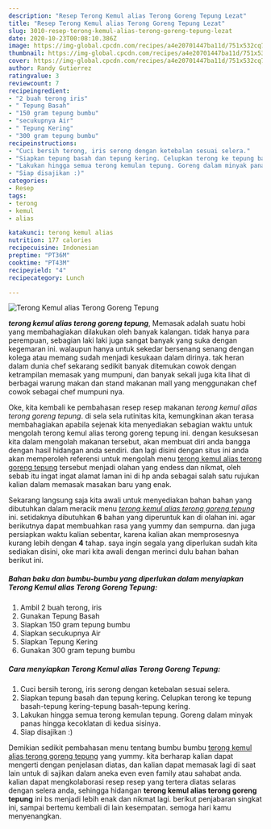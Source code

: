 ```yaml
---
description: "Resep Terong Kemul alias Terong Goreng Tepung Lezat"
title: "Resep Terong Kemul alias Terong Goreng Tepung Lezat"
slug: 3010-resep-terong-kemul-alias-terong-goreng-tepung-lezat
date: 2020-10-23T00:08:10.386Z
image: https://img-global.cpcdn.com/recipes/a4e20701447ba11d/751x532cq70/terong-kemul-alias-terong-goreng-tepung-foto-resep-utama.jpg
thumbnail: https://img-global.cpcdn.com/recipes/a4e20701447ba11d/751x532cq70/terong-kemul-alias-terong-goreng-tepung-foto-resep-utama.jpg
cover: https://img-global.cpcdn.com/recipes/a4e20701447ba11d/751x532cq70/terong-kemul-alias-terong-goreng-tepung-foto-resep-utama.jpg
author: Randy Gutierrez
ratingvalue: 3
reviewcount: 7
recipeingredient:
- "2 buah terong iris"
- " Tepung Basah"
- "150 gram tepung bumbu"
- "secukupnya Air"
- " Tepung Kering"
- "300 gram tepung bumbu"
recipeinstructions:
- "Cuci bersih terong, iris serong dengan ketebalan sesuai selera."
- "Siapkan tepung basah dan tepung kering. Celupkan terong ke tepung basah-tepung kering-tepung basah-tepung kering."
- "Lakukan hingga semua terong kemulan tepung. Goreng dalam minyak panas hingga kecoklatan di kedua sisinya."
- "Siap disajikan :)"
categories:
- Resep
tags:
- terong
- kemul
- alias

katakunci: terong kemul alias 
nutrition: 177 calories
recipecuisine: Indonesian
preptime: "PT36M"
cooktime: "PT43M"
recipeyield: "4"
recipecategory: Lunch

---
```



![Terong Kemul alias Terong Goreng Tepung](https://img-global.cpcdn.com/recipes/a4e20701447ba11d/751x532cq70/terong-kemul-alias-terong-goreng-tepung-foto-resep-utama.jpg)

<b><i>terong kemul alias terong goreng tepung</i></b>, Memasak adalah suatu hobi yang membahagiakan dilakukan oleh banyak kalangan. tidak hanya para perempuan, sebagian laki laki juga sangat banyak yang suka dengan kegemaran ini. walaupun hanya untuk sekedar bersenang senang dengan kolega atau memang sudah menjadi kesukaan dalam dirinya. tak heran dalam dunia chef sekarang sedikit banyak ditemukan cowok dengan ketrampilan memasak yang mumpuni, dan banyak sekali juga kita lihat di berbagai warung makan dan stand makanan mall yang menggunakan chef cowok sebagai chef mumpuni nya.



Oke, kita kembali ke pembahasan resep resep makanan <i>terong kemul alias terong goreng tepung</i>. di sela sela rutinitas kita, kemungkinan akan terasa membahagiakan apabila sejenak kita menyediakan sebagian waktu untuk mengolah terong kemul alias terong goreng tepung ini. dengan kesuksesan kita dalam mengolah makanan tersebut, akan membuat diri anda bangga dengan hasil hidangan anda sendiri. dan lagi disini dengan situs ini anda akan memperoleh referensi untuk mengolah menu <u>terong kemul alias terong goreng tepung</u> tersebut menjadi olahan yang endess dan nikmat, oleh sebab itu ingat ingat alamat laman ini di hp anda sebagai salah satu rujukan kalian dalam memasak masakan baru yang enak.


Sekarang langsung saja kita awali untuk menyediakan bahan bahan yang dibutuhkan dalam meracik menu <u><i>terong kemul alias terong goreng tepung</i></u> ini. setidaknya dibutuhkan <b>6</b> bahan yang diperuntuk kan di olahan ini. agar berikutnya dapat membuahkan rasa yang yummy dan sempurna. dan juga persiapkan waktu kalian sebentar, karena kalian akan memprosesnya kurang lebih dengan <b>4</b> tahap. saya ingin segala yang diperlukan sudah kita sediakan disini, oke mari kita awali dengan merinci dulu bahan bahan berikut ini.

<!--inarticleads1-->

##### Bahan baku dan bumbu-bumbu yang diperlukan dalam menyiapkan Terong Kemul alias Terong Goreng Tepung:

1. Ambil 2 buah terong, iris
1. Gunakan  Tepung Basah
1. Siapkan 150 gram tepung bumbu
1. Siapkan secukupnya Air
1. Siapkan  Tepung Kering
1. Gunakan 300 gram tepung bumbu




<!--inarticleads2-->

##### Cara menyiapkan Terong Kemul alias Terong Goreng Tepung:

1. Cuci bersih terong, iris serong dengan ketebalan sesuai selera.
1. Siapkan tepung basah dan tepung kering. Celupkan terong ke tepung basah-tepung kering-tepung basah-tepung kering.
1. Lakukan hingga semua terong kemulan tepung. Goreng dalam minyak panas hingga kecoklatan di kedua sisinya.
1. Siap disajikan :)




Demikian sedikit pembahasan menu tentang bumbu bumbu <u>terong kemul alias terong goreng tepung</u> yang yummy. kita berharap kalian dapat mengerti dengan penjelasan diatas, dan kalian dapat memasak lagi di saat lain untuk di sajikan dalam aneka even even family atau sahabat anda. kalian dapat mengkolaborasi resep resep yang tertera diatas selaras dengan selera anda, sehingga hidangan <b>terong kemul alias terong goreng tepung</b> ini bs menjadi lebih enak dan nikmat lagi. berikut penjabaran singkat ini, sampai bertemu kembali di lain kesempatan. semoga hari kamu menyenangkan.
